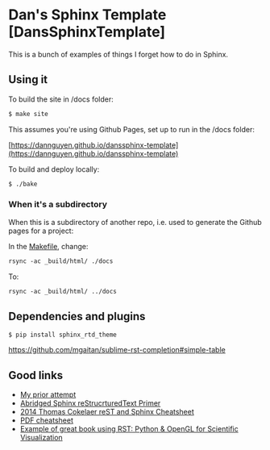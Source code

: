 # Dan's Sphinx Template [DansSphinxTemplate]

This is a bunch of examples of things I forget how to do in Sphinx. 

## Using it

To build the site in /docs folder:

```sh
$ make site
```

This assumes you're using Github Pages, set up to run in the /docs folder:

[https://dannguyen.github.io/danssphinx-template](https://dannguyen.github.io/danssphinx-template)

To build and deploy locally:

```sh
$ ./bake
```


### When it's a subdirectory

When this is a subdirectory of another repo, i.e. used to generate the Github pages for a project:

In the [Makefile](https://dannguyen.github.io/danssphinx-template), change:

```Makefile
rsync -ac _build/html/ ./docs
```

To:

```Makefile
rsync -ac _build/html/ ../docs
```


## Dependencies and plugins

```
$ pip install sphinx_rtd_theme
```

https://github.com/mgaitan/sublime-rst-completion#simple-table



## Good links

- [My prior attempt](https://github.com/dannguyen/sphinx-docs-hotttips)
- [Abridged Sphinx reStrucrturedText Primer](https://build-me-the-docs-please.readthedocs.io/en/latest/Using_Sphinx/OnReStructuredText.html)
- [2014 Thomas Cokelaer reST and Sphinx Cheatsheet](https://thomas-cokelaer.info/tutorials/sphinx/rest_syntax.html)
- [PDF cheatsheet](https://github.com/radeklat/sphinx-rest-cheatsheet)
- [Example of great book using RST: Python & OpenGL for Scientific Visualization](https://github.com/rougier/python-opengl)

